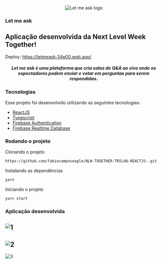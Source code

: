 <div align="center">
  <img src=".github/logo.svg" alt="Let me ask logo">
</div>

### Let me ask
Aplicação desenvolvida da Next Level Week Together!
---
Deploy: https://letmeask-34e00.web.app/


<h5 align="center">
Let me ask é uma plataforma que cria salas de Q&A ao vivo onde os espectadores podem enviar e votar em perguntas para serem respondidas. 
</h5>

### Tecnologias
Esse projeto foi desenvolvido utilizando as seguintes tecnologias:

- [ReactJS](https://reactjs.org/)
- [Typescript](https://www.typescriptlang.org/)
- [Firebase Authentication](https://firebase.google.com/products/auth)
- [Firebase Realtime Database](https://firebase.google.com/products/realtime-database)

### Rodando o projeto

Clonando o projeto
```bash
https://github.com/fabiocamposeagle/NLW-TOGETHER-TRILHA-REACTJS-.git
```

Instalando as dependências
```bash
yarn
```

Iniciando o projeto
```bash
yarn start
```

### Aplicação desenvolvida

![1](.github/Login.png)
---
![2](.github/Home.png)
---
![3](.github/Admin.png)
